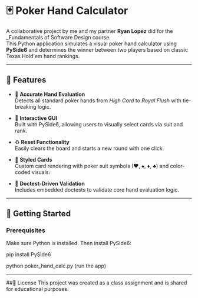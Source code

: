 # 🃏 Poker Hand Calculator

A collaborative project by me and my partner **Ryan Lopez** did for the _Fundamentals of Software Design course.  
This Python application simulates a visual poker hand calculator using **PySide6** and determines the winner between two players based on classic Texas Hold'em hand rankings.

---

## 📌 Features

- 🧮 **Accurate Hand Evaluation**  
  Detects all standard poker hands from _High Card_ to _Royal Flush_ with tie-breaking logic.

- 🎴 **Interactive GUI**  
  Built with PySide6, allowing users to visually select cards via suit and rank.

- ♻️ **Reset Functionality**  
  Easily clears the board and starts a new round with one click.

- 🎨 **Styled Cards**  
  Custom card rendering with poker suit symbols (♥, ♠, ♦, ♣) and color-coded visuals.

- 🧪 **Doctest-Driven Validation**  
  Includes embedded doctests to validate core hand evaluation logic.

---

## 🚀 Getting Started

### Prerequisites

Make sure Python is installed. Then install PySide6:

pip install PySide6

python poker_hand_calc.py (run the app)

---
##📜 License
This project was created as a class assignment and is shared for educational purposes.

